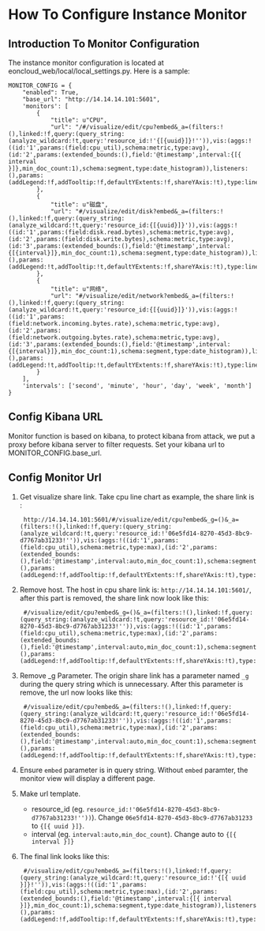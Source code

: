 # How To Configure Instance Monitor

## Introduction To Monitor Configuration
	
The instance monitor configuration is located at eoncloud_web/local/local_settings.py. Here is a sample:

    MONITOR_CONFIG = {
        "enabled": True,
        "base_url": "http://14.14.14.101:5601",
        'monitors': [
            {
                "title": u"CPU",
                "url": "/#/visualize/edit/cpu?embed&_a=(filters:!(),linked:!f,query:(query_string:(analyze_wildcard:!t,query:'resource_id:!'{[{uuid}]}!'')),vis:(aggs:!((id:'1',params:(field:cpu_util),schema:metric,type:avg),(id:'2',params:(extended_bounds:(),field:'@timestamp',interval:{[{ interval }]},min_doc_count:1),schema:segment,type:date_histogram)),listeners:(),params:(addLegend:!f,addTooltip:!f,defaultYExtents:!f,shareYAxis:!t),type:line))"
            },
            {
                "title": u"磁盘",
                "url": "#/visualize/edit/disk?embed&_a=(filters:!(),linked:!f,query:(query_string:(analyze_wildcard:!t,query:'resource_id:{[{uuid}]}')),vis:(aggs:!((id:'1',params:(field:disk.read.bytes),schema:metric,type:avg),(id:'2',params:(field:disk.write.bytes),schema:metric,type:avg),(id:'3',params:(extended_bounds:(),field:'@timestamp',interval:{[{interval}]},min_doc_count:1),schema:segment,type:date_histogram)),listeners:(),params:(addLegend:!t,addTooltip:!t,defaultYExtents:!f,shareYAxis:!t),type:line))"
            },
            {
                "title": u"网络",
                "url": "#/visualize/edit/network?embed&_a=(filters:!(),linked:!f,query:(query_string:(analyze_wildcard:!t,query:'resource_id:{[{uuid}]}')),vis:(aggs:!((id:'1',params:(field:network.incoming.bytes.rate),schema:metric,type:avg),(id:'2',params:(field:network.outgoing.bytes.rate),schema:metric,type:avg),(id:'3',params:(extended_bounds:(),field:'@timestamp',interval:{[{interval}]},min_doc_count:1),schema:segment,type:date_histogram)),listeners:(),params:(addLegend:!t,addTooltip:!t,defaultYExtents:!f,shareYAxis:!t),type:line))"
            }
        ],
        'intervals': ['second', 'minute', 'hour', 'day', 'week', 'month']
    }

## Config Kibana URL

Monitor function is based on kibana, to protect kibana from attack, we put a proxy before kibana server to filter requests. Set your kibana url to MONITOR_CONFIG.base_url.

## Config Monitor Url

1. Get visualize share link. Take cpu line chart as example, the share link is :
 
		http://14.14.14.101:5601/#/visualize/edit/cpu?embed&_g=()&_a=(filters:!(),linked:!f,query:(query_string:(analyze_wildcard:!t,query:'resource_id:!'06e5fd14-8270-45d3-8bc9-d7767ab31233!'')),vis:(aggs:!((id:'1',params:(field:cpu_util),schema:metric,type:max),(id:'2',params:(extended_bounds:(),field:'@timestamp',interval:auto,min_doc_count:1),schema:segment,type:date_histogram)),listeners:(),params:(addLegend:!f,addTooltip:!f,defaultYExtents:!f,shareYAxis:!t),type:line))
		
2. Remove host. The host in cpu share link is: `http://14.14.14.101:5601/`, after
this part is removed, the share link now look like this:
	
		#/visualize/edit/cpu?embed&_g=()&_a=(filters:!(),linked:!f,query:(query_string:(analyze_wildcard:!t,query:'resource_id:!'06e5fd14-8270-45d3-8bc9-d7767ab31233!'')),vis:(aggs:!((id:'1',params:(field:cpu_util),schema:metric,type:max),(id:'2',params:(extended_bounds:(),field:'@timestamp',interval:auto,min_doc_count:1),schema:segment,type:date_histogram)),listeners:(),params:(addLegend:!f,addTooltip:!f,defaultYExtents:!f,shareYAxis:!t),type:line))
		
3. Remove _g Parameter. The origin share link has a parameter named ` _g ` during the query string which is unnecessary. After this parameter is remove, the url now looks like this:
	
		#/visualize/edit/cpu?embed&_a=(filters:!(),linked:!f,query:(query_string:(analyze_wildcard:!t,query:'resource_id:!'06e5fd14-8270-45d3-8bc9-d7767ab31233!'')),vis:(aggs:!((id:'1',params:(field:cpu_util),schema:metric,type:max),(id:'2',params:(extended_bounds:(),field:'@timestamp',interval:auto,min_doc_count:1),schema:segment,type:date_histogram)),listeners:(),params:(addLegend:!f,addTooltip:!f,defaultYExtents:!f,shareYAxis:!t),type:line))
		
4. Ensure `embed` parameter is in query string. Without `embed` paramter, the monitor view
will display a different page.

5. Make url template. 
	* resource_id (eg. `resource_id:!'06e5fd14-8270-45d3-8bc9-d7767ab31233!''))`). Change `06e5fd14-8270-45d3-8bc9-d7767ab31233` to `{[{ uuid }]}`.
	* interval (eg. `interval:auto,min_doc_count`). Change auto to `{[{ interval }]}`
6. The final link looks like this:

        #/visualize/edit/cpu?embed&_a=(filters:!(),linked:!f,query:(query_string:(analyze_wildcard:!t,query:'resource_id:!'{[{ uuid }]}!'')),vis:(aggs:!((id:'1',params:(field:cpu_util),schema:metric,type:max),(id:'2',params:(extended_bounds:(),field:'@timestamp',interval:{[{ interval }]},min_doc_count:1),schema:segment,type:date_histogram)),listeners:(),params:(addLegend:!f,addTooltip:!f,defaultYExtents:!f,shareYAxis:!t),type:line))
